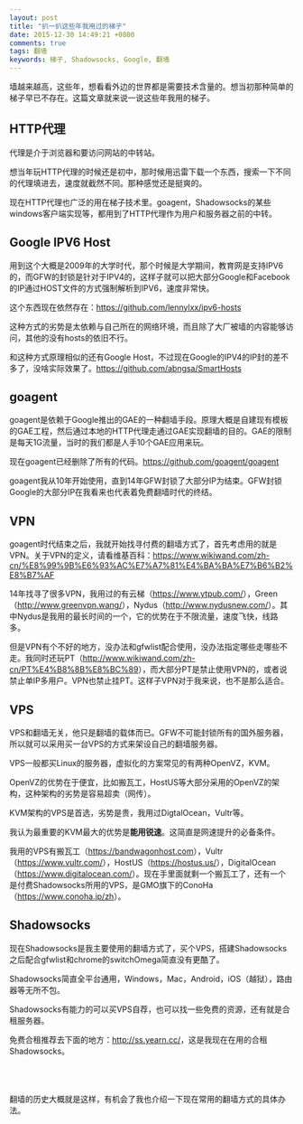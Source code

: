 ```yaml
---
layout: post
title: "扒一扒这些年我用过的梯子"
date: 2015-12-30 14:49:21 +0800
comments: true
tags: 翻墙
keywords: 梯子, Shadowsocks, Google, 翻墙
---
```

墙越来越高，这些年，想看看外边的世界都是需要技术含量的。想当初那种简单的梯子早已不存在。这篇文章就来说一说这些年我用的梯子。

## HTTP代理
代理是介于浏览器和要访问网站的中转站。

想当年玩HTTP代理的时候还是初中，那时候用迅雷下载一个东西，搜索一下不同的代理填进去，速度就截然不同。那种感觉还是挺爽的。

现在HTTP代理也广泛的用在梯子技术里。goagent，Shadowsocks的某些windows客户端实现等，都用到了HTTP代理作为用户和服务器之前的中转。

## Google IPV6 Host
用到这个大概是2009年的大学时代，那个时候是大学期间，教育网是支持IPV6的，而GFW的封锁是针对于IPV4的，这样子就可以把大部分Google和Facebook的IP通过HOST文件的方式强制解析到IPV6，速度非常快。

这个东西现在依然存在：<https://github.com/lennylxx/ipv6-hosts>

这种方式的劣势是太依赖与自己所在的网络环境，而且除了大厂被墙的内容能够访问，其他的没有hosts的依旧不行。

和这种方式原理相似的还有Google Host，不过现在Google的IPV4的IP封的差不多了，没啥实际效果了。<https://github.com/abngsa/SmartHosts>

<!--more-->

## goagent
goagent是依赖于Google推出的GAE的一种翻墙手段。原理大概是自建现有模板的GAE工程，然后通过本地的HTTP代理走通过GAE实现翻墙的目的。GAE的限制是每天1G流量，当时的我们都是人手10个GAE应用来玩。

现在goagent已经删除了所有的代码。<https://github.com/goagent/goagent>

goagent我从10年开始使用，直到14年GFW封锁了大部分IP为结束。GFW封锁Google的大部分IP在我看来也代表着免费翻墙时代的终结。

## VPN
goagent时代结束之后，我就开始找寻付费的翻墙方式了，首先考虑用的就是VPN。关于VPN的定义，请看维基百科：<https://www.wikiwand.com/zh-cn/%E8%99%9B%E6%93%AC%E7%A7%81%E4%BA%BA%E7%B6%B2%E8%B7%AF>

14年找寻了很多VPN，我用过的有云梯（<https://www.ytpub.com/>），Green（<http://www.greenvpn.wang/>），Nydus（<http://www.nydusnew.com/>）。其中Nydus是我用的最长时间的一个，它的优势在于不限流量，速度飞快，线路多。

但是VPN有个不好的地方，没办法和gfwlist配合使用，没办法指定哪些走哪些不走。我同时还玩PT（<http://www.wikiwand.com/zh-cn/PT%E4%B8%8B%E8%BC%89>），而大部分PT是禁止使用VPN的，或者说禁止单IP多用户。VPN也禁止挂PT。这样子VPN对于我来说，也不是那么适合。

## VPS
VPS和翻墙无关，他只是翻墙的载体而已。GFW不可能封锁所有的国外服务器，所以就可以采用买一台VPS的方式来架设自己的翻墙服务器。

VPS一般都买Linux的服务器，虚拟化的方案常见的有两种OpenVZ，KVM。

OpenVZ的优势在于便宜，比如搬瓦工，HostUS等大部分采用的OpenVZ的架构，这种架构的劣势是容易超卖（网传）。

KVM架构的VPS是首选，劣势是贵，我用过DigtalOcean，Vultr等。

我认为最重要的KVM最大的优势是**能用锐速**。这简直是网速提升的必备条件。

我用的VPS有搬瓦工（<https://bandwagonhost.com>），Vultr（<https://www.vultr.com/>），HostUS（<https://hostus.us/>），DigitalOcean（<https://www.digitalocean.com/>）。现在手里面就剩一个搬瓦工了，还有一个是付费Shadowsocks所用的VPS，是GMO旗下的ConoHa（<https://www.conoha.jp/zh>）。

## Shadowsocks
现在Shadowsocks是我主要使用的翻墙方式了，买个VPS，搭建Shadowsocks之后配合gfwlist和chrome的switchOmega简直没有更酷了。

Shadowsocks简直全平台通用，Windows，Mac，Android，iOS（越狱），路由器等无所不包。

Shadowsocks有能力的可以买VPS自荐，也可以找一些免费的资源，还有就是合租服务器。

免费合租推荐去下面的地方：<http://ss.yearn.cc/>，这是我现在在用的合租Shadowsocks。

<br/><br/><br/>
翻墙的历史大概就是这样，有机会了我也介绍一下现在常用的翻墙方式的具体办法。